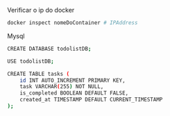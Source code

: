 Verificar o ip do docker 
```bash
docker inspect nomeDoContainer # IPAddress
```

Mysql
```bash
CREATE DATABASE todolistDB;

USE todolistDB;

CREATE TABLE tasks (
    id INT AUTO_INCREMENT PRIMARY KEY,
    task VARCHAR(255) NOT NULL,
    is_completed BOOLEAN DEFAULT FALSE,
    created_at TIMESTAMP DEFAULT CURRENT_TIMESTAMP
);
```